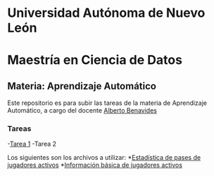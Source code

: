 # Universidad Autónoma de Nuevo León
# Maestría en Ciencia de Datos

## Materia: Aprendizaje Automático

Este repositorio es para subir las tareas de la materia de Aprendizaje Automático, a cargo del docente [Alberto Benavides](https://github.com/albertobenavides)

### Tareas

-[Tarea 1](Tarea1/Tarea1_GJHG.ipynb)
-Tarea 2

Los siguientes son los archivos a utilizar:
*[Estadística de pases de jugadores activos](Tarea2/ActivePlayer_Passing_Stats.csv)
*[Información básica de jugadores activos](Tarea2/Active_Player_Basic_Stats.csv)
